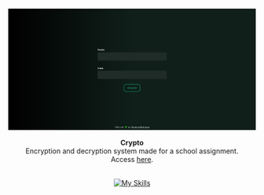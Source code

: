 <div align="center">

![Crypto image](./public/assets/images/crypto.jpg)

</div>

<div align="center"><strong>Crypto</strong></div>
<div align="center">Encryption and decryption system made for a school assignment. <br /> Access <a href="https://crypto-shield.vercel.app/">here</a>.</div>

<br />

<div align="center">

[![My Skills](https://skillicons.dev/icons?i=react,tailwindcss)](https://skillicons.dev)

</div>
